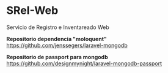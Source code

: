 # SReI-Web
Servicio de Registro e Inventareado Web

**Repositorio dependencia "moloquent"**
https://github.com/jenssegers/laravel-mongodb

**Repositorio de passport para mongodb**
https://github.com/designmynight/laravel-mongodb-passport
